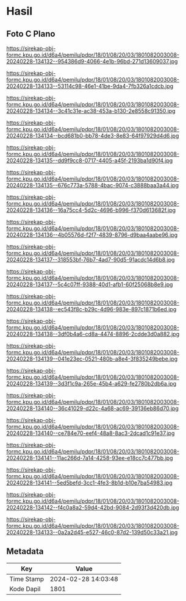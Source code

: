 # Hasil

## Foto C Plano

https://sirekap-obj-formc.kpu.go.id/d6a4/pemilu/pdpr/18/01/08/20/03/1801082003008-20240228-134132--954386d9-4066-4e1b-96bd-271d13609037.jpg

https://sirekap-obj-formc.kpu.go.id/d6a4/pemilu/pdpr/18/01/08/20/03/1801082003008-20240228-134133--53114c98-46e1-41be-9da4-7fb326a1cdcb.jpg

https://sirekap-obj-formc.kpu.go.id/d6a4/pemilu/pdpr/18/01/08/20/03/1801082003008-20240228-134134--3c41c31e-ac38-453a-b130-2e8558c91350.jpg

https://sirekap-obj-formc.kpu.go.id/d6a4/pemilu/pdpr/18/01/08/20/03/1801082003008-20240228-134134--bcd681b0-bb78-4de3-8e83-64f97929d4d6.jpg

https://sirekap-obj-formc.kpu.go.id/d6a4/pemilu/pdpr/18/01/08/20/03/1801082003008-20240228-134135--dd9f9cc8-0717-4405-a45f-2193ba1d90f4.jpg

https://sirekap-obj-formc.kpu.go.id/d6a4/pemilu/pdpr/18/01/08/20/03/1801082003008-20240228-134135--676c773a-5788-4bac-9074-c3888baa3a44.jpg

https://sirekap-obj-formc.kpu.go.id/d6a4/pemilu/pdpr/18/01/08/20/03/1801082003008-20240228-134136--16a75cc4-5d2c-4696-b996-f370d613682f.jpg

https://sirekap-obj-formc.kpu.go.id/d6a4/pemilu/pdpr/18/01/08/20/03/1801082003008-20240228-134136--4b05576d-f2f7-4839-8796-d9baa4aabe96.jpg

https://sirekap-obj-formc.kpu.go.id/d6a4/pemilu/pdpr/18/01/08/20/03/1801082003008-20240228-134137--318553bf-76b7-4ad7-90d5-91acdc14d6b8.jpg

https://sirekap-obj-formc.kpu.go.id/d6a4/pemilu/pdpr/18/01/08/20/03/1801082003008-20240228-134137--5c4c07ff-9388-40d1-afb1-60f25068b8e9.jpg

https://sirekap-obj-formc.kpu.go.id/d6a4/pemilu/pdpr/18/01/08/20/03/1801082003008-20240228-134138--ec543f8c-b29c-4d96-983e-897c1871b6ed.jpg

https://sirekap-obj-formc.kpu.go.id/d6a4/pemilu/pdpr/18/01/08/20/03/1801082003008-20240228-134138--3df0b4a6-cd8a-4474-8896-2cdde3d0a882.jpg

https://sirekap-obj-formc.kpu.go.id/d6a4/pemilu/pdpr/18/01/08/20/03/1801082003008-20240228-134139--041e23ec-0521-480b-a8e4-3f835249bebe.jpg

https://sirekap-obj-formc.kpu.go.id/d6a4/pemilu/pdpr/18/01/08/20/03/1801082003008-20240228-134139--3d3f1c9a-265e-45b4-a629-fe2780b2db6a.jpg

https://sirekap-obj-formc.kpu.go.id/d6a4/pemilu/pdpr/18/01/08/20/03/1801082003008-20240228-134140--36c41029-d22c-4a68-ac69-39136eb86d70.jpg

https://sirekap-obj-formc.kpu.go.id/d6a4/pemilu/pdpr/18/01/08/20/03/1801082003008-20240228-134140--ce784e70-eef4-48a8-8ac3-2dcad1c91e37.jpg

https://sirekap-obj-formc.kpu.go.id/d6a4/pemilu/pdpr/18/01/08/20/03/1801082003008-20240228-134141--11ac266d-7a14-4258-93ee-e18cc7c477bb.jpg

https://sirekap-obj-formc.kpu.go.id/d6a4/pemilu/pdpr/18/01/08/20/03/1801082003008-20240228-134141--5ed5befd-3cc1-4fe3-8b1d-b10e7ba54983.jpg

https://sirekap-obj-formc.kpu.go.id/d6a4/pemilu/pdpr/18/01/08/20/03/1801082003008-20240228-134142--f4c0a8a2-59d4-42bd-9084-2d93f3d420db.jpg

https://sirekap-obj-formc.kpu.go.id/d6a4/pemilu/pdpr/18/01/08/20/03/1801082003008-20240228-134133--0a2a2d45-e527-46c0-87d2-139d50c33a21.jpg


## Metadata

| Key        | Value               |
| ---------- | ------------------- |
| Time Stamp | 2024-02-28 14:03:48 |
| Kode Dapil | 1801                |



